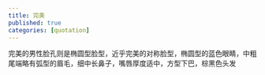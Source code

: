 ```yaml
---
title: 完美
published: true
categories: [quotation]
---
```


完美的男性脸孔则是椭圆型脸型，近乎完美的对称脸型，椭圆型的蓝色眼睛，中粗尾端略有弧型的眉毛，细中长鼻子，嘴唇厚度适中，方型下巴，棕黑色头发


